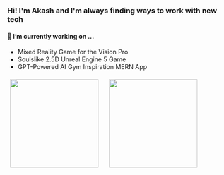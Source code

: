 ### Hi! I'm Akash and I'm always finding ways to work with new tech
#### 🔭 I’m currently working on ...
- Mixed Reality Game for the Vision Pro
- Soulslike 2.5D Unreal Engine 5 Game    
- GPT-Powered AI Gym Inspiration MERN App

<div style="display: flex; flex-wrap: wrap;">
  <a href="https://github.com/3sannasia" alt="Akash's GitHub Stats" style="margin: 6px;" >
    <img height="200em" src="https://github-readme-stats.vercel.app/api/top-langs/?username=3sannasia&hide=cmake,css,html&langs_count=6&layout=donut&exclude_repo=Data-Science-Compensation-Classifier&theme=algolia&card_width=300" />
  </a>
<a href="******" ></a>&nbsp&nbsp&nbsp<a href="******"></a>
  <a href="https://github.com/3sannasia" alt="Akash's GitHub Most Used Languages" style="margin: 6px;">
    <img height="200em" src="https://github-readme-stats.vercel.app/api?username=3sannasia&show_icons=true&theme=algolia&rank_icon=github&hide=issues&card_width=300)](https://github.com/3sannasia/github-readme-stats"/>
  </a>


</div>



<!-- ![Contribution Snake Light](https://raw.githubusercontent.com/Kaweees/Kaweees/output/github-snake-light.svg#gh-light-mode-only)
![Contribution Snake Dark](https://raw.githubusercontent.com/Kaweees/Kaweees/output/github-snake-dark.svg#gh-dark-mode-only) -->
<!--
**3sannasia/3sannasia** is a ✨ _special_ ✨ repository because its `README.md` (this file) appears on your GitHub profile.

Here are some ideas to get you started:

- 🔭 I’m currently working on ...
- 🌱 I’m currently learning ...
- 👯 I’m looking to collaborate on ...
- 🤔 I’m looking for help with ...
- 💬 Ask me about ...
- 📫 How to reach me: ...
- 😄 Pronouns: ...
- ⚡ Fun fact: ...
-->
